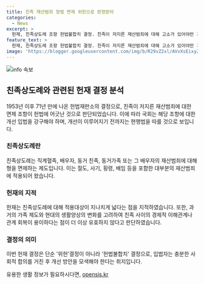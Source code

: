 ```yaml
---
title: 친족 재산범죄 형벌 면제 위헌으로 판정받아
categories:
  - News
excerpt: >
  헌재, 친족상도례 조항 헌법불합치 결정. 친족이 저지른 재산범죄에 대해 고소가 있어야만 기소 가능한 친고죄 조항은 합헌 결정. 국회는 2025년 12월 31일까지 해당 조항 개선을 요구받아 현행법 유지됨. 과거와 현재의 생활양식 변화, 가족·친족 제도의 형식적 존속 등의 이유로 친족상도례는 헌법불합치로 판결. 헌재의 결정은 단순 위헌 결정이 아닌 헌법불합치로 일정기간 유예기간을 둘 것을 주장.
feature_text: >
  헌재, 친족상도례 조항 헌법불합치 결정. 친족이 저지른 재산범죄에 대해 고소가 있어야만 기소 가능한 친고죄 조항은 합헌 결정. 국회는 2025년 12월 31일까지 해당 조항 개선을 요구받아 현행법 유지됨. 과거와 현재의 생활양식 변화, 가족·친족 제도의 형식적 존속 등의 이유로 친족상도례는 헌법불합치로 판결. 헌재의 결정은 단순 위헌 결정이 아닌 헌법불합치로 일정기간 유예기간을 둘 것을 주장.
image: 'https://blogger.googleusercontent.com/img/b/R29vZ2xl/AVvXsEixyZcFfHzMRdzZMjFBmAUKJYCLCGyLL1o632UiGVXcaFdKo_bkvkuCioo0uUKlGfBVcT3P84aROyZIXSBEx3Aw5nCQ3pTgDom1WDC4m8eifvWiAmWEEVb4x6G_l8C0QH225ldMjyaFvpxGEBGNO37VmDTDMHGhJPq73UglMfDca1-0aw/s1600/blogspot.png'
---
```


<p><img src="https://blogger.googleusercontent.com/img/b/R29vZ2xl/AVvXsEixyZcFfHzMRdzZMjFBmAUKJYCLCGyLL1o632UiGVXcaFdKo_bkvkuCioo0uUKlGfBVcT3P84aROyZIXSBEx3Aw5nCQ3pTgDom1WDC4m8eifvWiAmWEEVb4x6G_l8C0QH225ldMjyaFvpxGEBGNO37VmDTDMHGhJPq73UglMfDca1-0aw/s1600/blogspot.png" alt="info 속보" /></p>

<h2 data-ke-size="size26">친족상도례와 관련된 헌재 결정 분석</h2>

<p data-ke-size="size16">1953년 이후 71년 만에 나온 헌법재판소의 결정으로, 친족이 저지른 재산범죄에 대한 면제 조항이 헌법에 어긋난 것으로 판단되었습니다. 이에 따라 국회는 해당 조항에 대한 개선 입법을 강구해야 하며, 개선이 이루어지기 전까지는 현행법을 따를 것으로 보입니다.</p>

<h3>친족상도례란</h3>

<p data-ke-size="size16">친족상도례는 직계혈족, 배우자, 동거 친족, 동거가족 또는 그 배우자의 재산범죄에 대해 형을 면제하는 제도입니다. 이는 절도, 사기, 횡령, 배임 등을 포함한 대부분의 재산범죄에 적용되어 왔습니다.</p>

<h3>헌재의 지적</h3>

<p data-ke-size="size16">헌재는 친족상도례에 대해 적용대상이 지나치게 넓다는 점을 지적하였습니다. 또한, 과거의 가족 제도와 현대의 생활양상의 변화를 고려하여 친족 사이의 경제적 이해관계나 관계 회복이 용이하다는 점이 더 이상 유효하지 않다고 판단하였습니다.</p>

<h3>결정의 의미</h3>

<p data-ke-size="size16">이번 헌재 결정은 단순 '위헌'결정이 아니라 '헌법불합치' 결정으로, 입법자는 충분한 사회적 합의를 거친 후 개선 방안을 모색해야 한다는 취지입니다.</p>
유용한 생활 정보가 필요하시다면, <a href="https://opensis.kr" rel="dofollow">opensis.kr</a>


